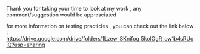 Thank you for taking your time to look at my work , any comment/suggestion would be appreaciated 

for more information on testing practicies , you can check out the link below : 
https://drive.google.com/drive/folders/1Lzew_SKnifog_5kolOgR_ow1b4sRUoiQ?usp=sharing
